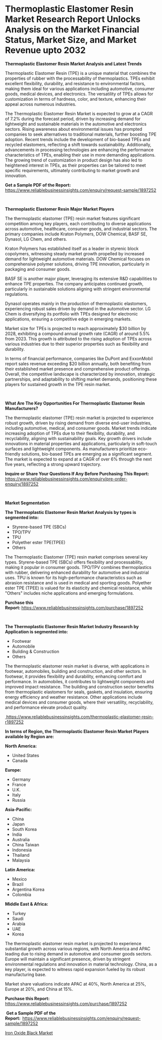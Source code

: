 <p><h1>Thermoplastic Elastomer Resin Market Research Report Unlocks Analysis on the Market Financial Status, Market Size, and Market Revenue upto 2032</h1></p><p><strong>Thermoplastic Elastomer Resin Market Analysis and Latest Trends</strong></p>
<p><p>Thermoplastic Elastomer Resin (TPE) is a unique material that combines the properties of rubber with the processability of thermoplastics. TPEs exhibit excellent flexibility, durability, and resistance to environmental factors, making them ideal for various applications including automotive, consumer goods, medical devices, and electronics. The versatility of TPEs allows for customization in terms of hardness, color, and texture, enhancing their appeal across numerous industries.</p><p>The Thermoplastic Elastomer Resin Market is expected to grow at a CAGR of 7.2% during the forecast period, driven by increasing demand for lightweight and sustainable materials in the automotive and electronics sectors. Rising awareness about environmental issues has prompted companies to seek alternatives to traditional materials, further boosting TPE adoption. Recent trends include the development of bio-based TPEs and recycled elastomers, reflecting a shift towards sustainability. Additionally, advancements in processing technologies are enhancing the performance characteristics of TPEs, enabling their use in more demanding applications. The growing trend of customization in product design has also led to heightened interest in TPEs, as their properties can be tailored to meet specific requirements, ultimately contributing to market growth and innovation.</p></p>
<p><strong>Get a Sample PDF of the Report:&nbsp;</strong> <a href="https://www.reliablebusinessinsights.com/enquiry/request-sample/1897252?utm_campaign=3048&utm_medium=2&utm_source=Github&utm_content=ia&utm_term=02042025&utm_id=thermoplastic-elastomer-resin">https://www.reliablebusinessinsights.com/enquiry/request-sample/1897252</a></p>
<p>&nbsp;</p>
<p><strong>Thermoplastic Elastomer Resin Major Market Players</strong></p>
<p><p>The thermoplastic elastomer (TPE) resin market features significant competition among key players, each contributing to diverse applications across automotive, healthcare, consumer goods, and industrial sectors. The primary companies include Kraton Polymers, DOW Chemical, BASF SE, Dynasol, LG Chem, and others.</p><p>Kraton Polymers has established itself as a leader in styrenic block copolymers, witnessing steady market growth propelled by increased demand for lightweight automotive materials. DOW Chemical focuses on comprehensive polymer solutions, driving TPE innovation, particularly in packaging and consumer goods.</p><p>BASF SE is another major player, leveraging its extensive R&D capabilities to enhance TPE properties. The company anticipates continued growth, particularly in sustainable solutions aligning with stringent environmental regulations.</p><p>Dynasol operates mainly in the production of thermoplastic elastomers, experiencing robust sales driven by demand in the automotive sector. LG Chem is diversifying its portfolio with TPEs designed for electronic applications, ensuring a competitive edge in emerging markets.</p><p>Market size for TPEs is projected to reach approximately $30 billion by 2028, exhibiting a compound annual growth rate (CAGR) of around 5.5% from 2023. This growth is attributed to the rising adoption of TPEs across various industries due to their superior properties such as flexibility and durability.</p><p>In terms of financial performance, companies like DuPont and ExxonMobil report sales revenue exceeding $20 billion annually, both benefiting from their established market presence and comprehensive product offerings. Overall, the competitive landscape is characterized by innovation, strategic partnerships, and adaptability to shifting market demands, positioning these players for sustained growth in the TPE resin market.</p></p>
<p>&nbsp;</p>
<p><strong>What Are The Key Opportunities For Thermoplastic Elastomer Resin Manufacturers?</strong></p>
<p><p>The thermoplastic elastomer (TPE) resin market is projected to experience robust growth, driven by rising demand from diverse end-user industries, including automotive, medical, and consumer goods. Market trends indicate increasing adoption of TPEs due to their flexibility, durability, and recyclability, aligning with sustainability goals. Key growth drivers include innovations in material properties and applications, particularly in soft-touch surfaces and lightweight components. As manufacturers prioritize eco-friendly solutions, bio-based TPEs are emerging as a significant segment. The market is expected to expand at a CAGR of over 6% through the next five years, reflecting a strong upward trajectory.</p></p>
<p><strong>Inquire or Share Your Questions If Any Before Purchasing This Report:</strong> <a href="https://www.reliablebusinessinsights.com/enquiry/pre-order-enquiry/1897252?utm_campaign=3048&utm_medium=2&utm_source=Github&utm_content=ia&utm_term=02042025&utm_id=thermoplastic-elastomer-resin">https://www.reliablebusinessinsights.com/enquiry/pre-order-enquiry/1897252</a></p>
<p>&nbsp;</p>
<p><strong>Market Segmentation</strong></p>
<p><strong>The Thermoplastic Elastomer Resin Market Analysis by types is segmented into:</strong></p>
<p><ul><li>Styrene-based TPE (SBCs)</li><li>TPO/TPV</li><li>TPU</li><li>Polyether ester TPE(TPEE)</li><li>Others</li></ul></p>
<p><p>The Thermoplastic Elastomer (TPE) resin market comprises several key types. Styrene-based TPE (SBCs) offers flexibility and processability, making it popular in consumer goods. TPO/TPV combines thermoplastics with rubber, delivering enhanced durability for automotive and industrial uses. TPU is known for its high-performance characteristics such as abrasion resistance and is used in medical and sporting goods. Polyether ester TPE (TPEE) is valued for its elasticity and chemical resistance, while "Others" includes niche applications and emerging formulations.</p></p>
<p><strong>Purchase this Report:&nbsp;</strong><a href="https://www.reliablebusinessinsights.com/purchase/1897252?utm_campaign=3048&utm_medium=2&utm_source=Github&utm_content=ia&utm_term=02042025&utm_id=thermoplastic-elastomer-resin">https://www.reliablebusinessinsights.com/purchase/1897252</a></p>
<p>&nbsp;</p>
<p><strong>The Thermoplastic Elastomer Resin Market Industry Research by Application is segmented into:</strong></p>
<p><ul><li>Footwear</li><li>Automobile</li><li>Building & Construction</li><li>Others</li></ul></p>
<p><p>The thermoplastic elastomer resin market is diverse, with applications in footwear, automobiles, building and construction, and other sectors. In footwear, it provides flexibility and durability, enhancing comfort and performance. In automobiles, it contributes to lightweight components and improved impact resistance. The building and construction sector benefits from thermoplastic elastomers for seals, gaskets, and insulation, ensuring energy efficiency and weather resistance. Other applications include medical devices and consumer goods, where their versatility, recyclability, and performance elevate product quality.</p></p>
<p><a href="https://www.reliablebusinessinsights.com/thermoplastic-elastomer-resin-r1897252?utm_campaign=3048&utm_medium=2&utm_source=Github&utm_content=ia&utm_term=02042025&utm_id=thermoplastic-elastomer-resin">&nbsp;https://www.reliablebusinessinsights.com/thermoplastic-elastomer-resin-r1897252</a></p>
<p><strong>In terms of Region, the Thermoplastic Elastomer Resin Market Players available by Region are:</strong></p>
<p>
    <p> <strong> North America: </strong>
        <ul>
            <li>United States</li>
            <li>Canada</li>
        </ul>
        </p> 
    <p> <strong> Europe: </strong>
        <ul>
            <li>Germany</li>
            <li>France</li>
            <li>U.K.</li>
            <li>Italy</li>
            <li>Russia</li>
        </ul>
        </p> 
    <p> <strong> Asia-Pacific: </strong>
        <ul>
            <li>China</li>
            <li>Japan</li>
            <li>South Korea</li>
            <li>India</li>
            <li>Australia</li>
            <li>China Taiwan</li>
            <li>Indonesia</li>
            <li>Thailand</li>
            <li>Malaysia</li>
        </ul>
        </p> 
    <p> <strong> Latin America: </strong>
        <ul>
            <li>Mexico</li>
            <li>Brazil</li>
            <li>Argentina Korea</li>
            <li>Colombia</li>
        </ul>
        </p> 
    <p> <strong> Middle East & Africa: </strong>
        <ul>
            <li>Turkey</li>
            <li>Saudi</li>
            <li>Arabia</li>
            <li>UAE</li>
            <li>Korea</li>
        </ul>
    </p>
    </p>
<p><p>The thermoplastic elastomer resin market is projected to experience substantial growth across various regions, with North America and APAC leading due to rising demand in automotive and consumer goods sectors. Europe will maintain a significant presence, driven by stringent environmental regulations and innovation in material technology. China, as a key player, is expected to witness rapid expansion fueled by its robust manufacturing base. </p><p>Market share valuations indicate APAC at 40%, North America at 25%, Europe at 20%, and China at 15%.</p></p>
<p><strong>Purchase this Report: </strong><a href="https://www.reliablebusinessinsights.com/purchase/1897252?utm_campaign=3048&utm_medium=2&utm_source=Github&utm_content=ia&utm_term=02042025&utm_id=thermoplastic-elastomer-resin">https://www.reliablebusinessinsights.com/purchase/1897252</a></p>
<p>&nbsp;<strong>Get a Sample PDF of the Report:&nbsp;&nbsp;</strong><a href="https://www.reliablebusinessinsights.com/enquiry/request-sample/1897252?utm_campaign=3048&utm_medium=2&utm_source=Github&utm_content=ia&utm_term=02042025&utm_id=thermoplastic-elastomer-resin">https://www.reliablebusinessinsights.com/enquiry/request-sample/1897252</a></p>
<p><strong></strong></p>
<p><p><a href="https://github.com/lizonbochil23/Market-Research-Report-List-1/blob/main/iron-oxide-black-market.md?utm_campaign=3048&utm_medium=2&utm_source=Github&utm_content=ia&utm_term=02042025&utm_id=thermoplastic-elastomer-resin">Iron Oxide Black Market</a></p></p>
